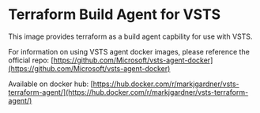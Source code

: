 # Terraform Build Agent for VSTS

This image provides terraform as a build agent capbility for use with VSTS.

For information on using VSTS agent docker images, please reference the official repo: [https://github.com/Microsoft/vsts-agent-docker](https://github.com/Microsoft/vsts-agent-docker)

Available on docker hub: [https://hub.docker.com/r/markjgardner/vsts-terraform-agent/](https://hub.docker.com/r/markjgardner/vsts-terraform-agent/)
